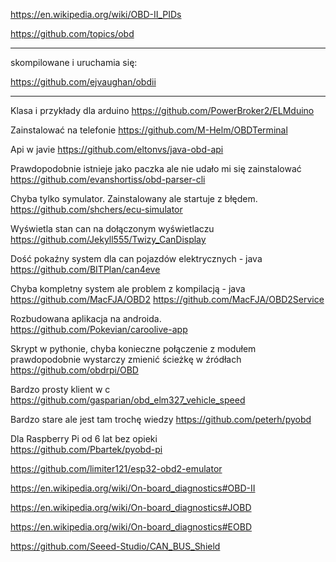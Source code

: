 https://en.wikipedia.org/wiki/OBD-II_PIDs


https://github.com/topics/obd

----

skompilowane i uruchamia się:

https://github.com/ejvaughan/obdii



----

Klasa i przykłady dla arduino
https://github.com/PowerBroker2/ELMduino

Zainstalować na telefonie
https://github.com/M-Helm/OBDTerminal

Api w javie
https://github.com/eltonvs/java-obd-api

Prawdopodobnie istnieje jako paczka ale nie udało mi się zainstalować
https://github.com/evanshortiss/obd-parser-cli

Chyba tylko symulator. Zainstalowany ale startuje z błędem. 
https://github.com/shchers/ecu-simulator

Wyświetla stan can na dołączonym wyświetlaczu
https://github.com/Jekyll555/Twizy_CanDisplay

Dość pokaźny system dla can pojazdów elektrycznych - java
https://github.com/BITPlan/can4eve

Chyba kompletny system ale problem z kompilacją - java
https://github.com/MacFJA/OBD2
https://github.com/MacFJA/OBD2Service

Rozbudowana aplikacja na androida.
https://github.com/Pokevian/caroolive-app

Skrypt w pythonie, chyba konieczne połączenie z modułem 
prawdopodobnie wystarczy zmienić ścieżkę w źródłach
https://github.com/obdrpi/OBD

Bardzo prosty klient w c
https://github.com/gasparian/obd_elm327_vehicle_speed

Bardzo stare ale jest tam trochę wiedzy
https://github.com/peterh/pyobd

Dla Raspberry Pi od 6 lat bez opieki  
https://github.com/Pbartek/pyobd-pi





https://github.com/limiter121/esp32-obd2-emulator



https://en.wikipedia.org/wiki/On-board_diagnostics#OBD-II

https://en.wikipedia.org/wiki/On-board_diagnostics#JOBD

https://en.wikipedia.org/wiki/On-board_diagnostics#EOBD

https://github.com/Seeed-Studio/CAN_BUS_Shield


